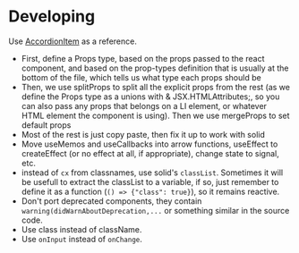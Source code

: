 # Developing

Use [AccordionItem](lib/src/AccordionItem.tsx) as a reference.

+ First, define a Props type, based on the props passed to the react component, and based on the prop-types definition that is usually at the bottom of the file, which tells us what type each props should be
+ Then, we use splitProps to split all the explicit props from the rest (as we define the Props type as a unions with & JSX.HTMLAttributes<HTMLLIElement>;, so you can also pass any props that belongs on a LI element, or whatever HTML element the component is using). Then we use mergeProps to set default props
+ Most of the rest is just copy paste, then fix it up to work with solid
+ Move useMemos and useCallbacks into arrow functions, useEffect to createEffect (or no effect at all, if appropriate), change state to signal, etc.
+ instead of `cx` from classnames, use solid's `classList`. Sometimes it will be usefull to extract the classList to a variable, if so, just remember to define it as a function (`() => {"class": true}`), so it remains reactive.
+ Don't port deprecated components, they contain `warning(didWarnAboutDeprecation,...` or something similar in the source code.
+ Use class instead of className.
+ Use `onInput` instead of `onChange`.
